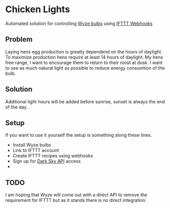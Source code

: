 # Chicken Lights
Automated solution for controlling [Wyze bulbs](https://amzn.to/2oCULfK) using [IFTTT Webhooks](https://ifttt.com/maker_webhooks)

## Problem
Laying hens egg production is greatly dependend on the hours of daylight. To maximize production hens require at least 14 hours of daylight. 
My hens free range, I want to encourage them to return to their roost at dusk. I want to use as much natural light as possible to reduce energy consumtion of the bulb.

## Solution
Additional light hours will be added before sunrise, sunset is always the end of the day.


## Setup
If you want to use it yourself the setup is something along these lines.
* Install Wyze bulbs
* Link to IFTTT account
* Create IFTTT recipes using webhooks
* Sign up for [Dark Sky API](https://darksky.net/dev/docs) access
* 


## TODO

I am hoping that Wyze will come out with a direct API to remove the requirement for IFTTT but as it stands there is no direct integration.

